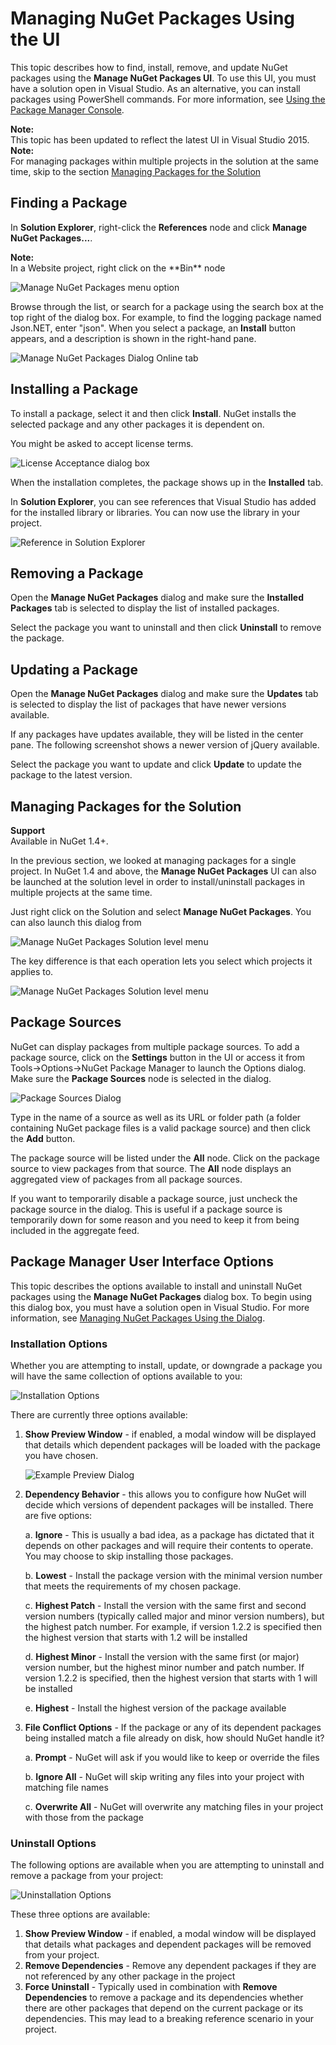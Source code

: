 ﻿# Managing NuGet Packages Using the UI

This topic describes how to find, install, remove, and update NuGet packages using the **Manage NuGet Packages UI**. To use this UI, you must have a solution open in Visual Studio. As an alternative, you can install packages using PowerShell commands. For more information, see [Using the Package Manager Console](Package-Manager-Console).

<div class="block-callout-info">
    <strong>Note:</strong><br>
    This topic has been updated to reflect the latest UI in Visual Studio 2015.
</div>

<div class="block-callout-info">
    <strong>Note:</strong><br>
    For managing packages within multiple projects in the solution at the same time, skip to the section <a href="#managing-packages-for-the-solution">Managing Packages for the Solution</a>
</div>

## Finding a Package

In **Solution Explorer**, right-click the **References** node and click **Manage NuGet Packages...**. 

<div class="block-callout-info">
    <strong>Note:</strong><br>
    In a Website project, right click on the **Bin** node
</div>

![Manage NuGet Packages menu option](/images/docs/ManagePackagesUICommand.png)

Browse through the list, or search for a package using the search box at the top right of the dialog box. 
For example, to find the logging package named Json.NET, enter "json". When you select a package, an **Install** button appears, and a description is shown in the right-hand pane.

![Manage NuGet Packages Dialog Online tab](/images/docs/Search.png)

## Installing a Package

To install a package, select it and then click **Install**. NuGet installs the selected package and any other packages it is dependent on. 

You might be asked to accept license terms.

![License Acceptance dialog box](/images/docs/License.png)

When the installation completes, the package shows up in the **Installed** tab.

In **Solution Explorer**, you can see references that Visual Studio has added for the installed library or libraries. You can now use the library in your project. 

![Reference in Solution Explorer](/images/docs/References.png)

## Removing a Package

Open the **Manage NuGet Packages** dialog and make sure the **Installed Packages** tab is selected to display 
the list of installed packages.

Select the package you want to uninstall and then click **Uninstall** to remove the package.

## Updating a Package

Open the **Manage NuGet Packages** dialog and make sure the **Updates** tab is selected to display 
the list of packages that have newer versions available.

If any packages have updates available, they will be listed in the center pane. The following screenshot 
shows a newer version of jQuery available.

Select the package you want to update and click **Update** to update the package to the latest version. 

## Managing Packages for the Solution

<div class="block-callout-info">
    <strong>Support</strong><br>
    Available in NuGet 1.4+.
</div>

In the previous section, we looked at managing packages for a single project. In NuGet 1.4 and above, the 
**Manage NuGet Packages** UI can also be launched at the solution level in order to install/uninstall 
packages in multiple projects at the same time.

Just right click on the Solution and select **Manage NuGet Packages**. You can also launch this dialog from 

![Manage NuGet Packages Solution level menu](/images/docs/ManagePackagesSolutionUICommand.png)

The key difference is that each operation lets you select which projects it applies to.

![Manage NuGet Packages Solution level menu](/images/docs/SolutionPackagesUI.png)

## Package Sources
NuGet can display packages from multiple package sources. To add a package source, click on the **Settings** 
button in the UI or access it from Tools->Options->NuGet Package Manager to launch the Options dialog. Make sure the **Package Sources** node is selected in the dialog.

![Package Sources Dialog](/images/docs/options.png)

Type in the name of a source as well as its URL or folder path (a folder containing NuGet package 
files is a valid package source) and then click the **Add** button.

The package source will be listed under the **All** node. Click on the package source to view 
packages from that source. The **All** node displays an aggregated view of packages from all 
package sources.

If you want to temporarily disable a package source, just uncheck the package source in the 
dialog. This is useful if a package source is temporarily down for some reason and you need to 
keep it from being included in the aggregate feed.


## Package Manager User Interface Options

This topic describes the options available to install and uninstall NuGet packages using the **Manage NuGet Packages** 
dialog box. To begin using this dialog box, you must have a solution open in Visual Studio.
For more information, see [Managing NuGet Packages Using the Dialog](Package-Manager-Dialog).

### Installation Options
<a name="install-options"></a>

Whether you are attempting to install, update, or downgrade a package you will have the same collection of options available to you:

![Installation Options](/images/consume/installation-options.png)

There are currently three options available:

1. **Show Preview Window** - if enabled, a modal window will be displayed that details which dependent packages will be loaded with the package you have chosen.

	![Example Preview Dialog](/images/consume/install-preview-dialog.png)

2. **Dependency Behavior** - this allows you to configure how NuGet will decide which versions of dependent packages will be installed.  There are five options:

	a. **Ignore** - This is usually a bad idea, as a package has dictated that it depends on other packages and will require their contents to operate.  You may choose to skip installing those packages.

    b. **Lowest** - Install the package version with the minimal version number that meets the requirements of my chosen package.

    c. **Highest Patch** - Install the version with the same first and second version numbers (typically called major and minor version numbers), but the highest patch number.  For example, if version 1.2.2 is specified then the highest version that starts with 1.2 will be installed

    d. **Highest Minor** - Install the version with the same first (or major) version number, but the highest minor number and patch number.  If version 1.2.2 is specified, then the highest version that starts with 1 will be installed

    e. **Highest** - Install the highest version of the package available

3. **File Conflict Options** - If the package or any of its dependent packages being installed match a file already on disk, how should NuGet handle it?

    a. **Prompt** - NuGet will ask if you would like to keep or override the files
    
  	b. **Ignore All** - NuGet will skip writing any files into your project with matching file names

	c. **Overwrite All** - NuGet will overwrite any matching files in your project with those from the package 

### Uninstall Options
<a name="uninstall-options"></a>

The following options are available when you are attempting to uninstall and remove a package from your project:

![Uninstallation Options](/images/consume/uninstall-options.png)

These three options are available:

1. **Show Preview Window** - if enabled, a modal window will be displayed that details what packages and dependent packages will be removed from your project.
2. **Remove Dependencies** - Remove any dependent packages if they are not referenced by any other package in the project
3. **Force Uninstall** - Typically used in combination with **Remove Dependencies** to remove a package and its dependencies whether there are other packages that depend on the current package or its dependencies.  This may lead to a breaking reference scenario in your project.
